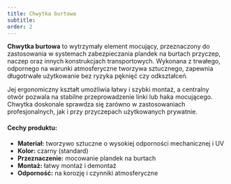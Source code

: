```yaml
---
title: Chwytka burtowa
subtitle: 
order: 2
---
```


**Chwytka burtowa** to wytrzymały element mocujący, przeznaczony do zastosowania w systemach zabezpieczania plandek na burtach przyczep, naczep oraz innych konstrukcjach transportowych. Wykonana z trwałego, odpornego na warunki atmosferyczne tworzywa sztucznego, zapewnia długotrwałe użytkowanie bez ryzyka pęknięć czy odkształceń.

Jej ergonomiczny kształt umożliwia łatwy i szybki montaż, a centralny otwór pozwala na stabilne przeprowadzenie linki lub haka mocującego. Chwytka doskonale sprawdza się zarówno w zastosowaniach profesjonalnych, jak i przy przyczepach użytkowanych prywatnie.

#### Cechy produktu:
- **Materiał:** tworzywo sztuczne o wysokiej odporności mechanicznej i UV  
- **Kolor:** czarny (standard)  
- **Przeznaczenie:** mocowanie plandek na burtach  
- **Montaż:** łatwy montaż i demontaż  
- **Odporność:** na korozję i czynniki atmosferyczne

